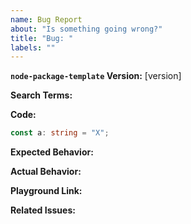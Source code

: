 ```yaml
---
name: Bug Report
about: "Is something going wrong?"
title: "Bug: "
labels: ""
---
```


<!--
PLEASE...
1) read through all relevant documentation
2) make sure that you've searched through previous issues (incase this is to be a duplicate)
-->

**`node-package-template` Version:** \[version\]

<!-- List of keywords you searched for before creating this issue (so others can find this issue more easily) -->

**Search Terms:**

**Code:**

<!-- example, which showcases the problem -->

```ts
const a: string = "X";
```

**Expected Behavior:**

**Actual Behavior:**

**Playground Link:**

**Related Issues:**
